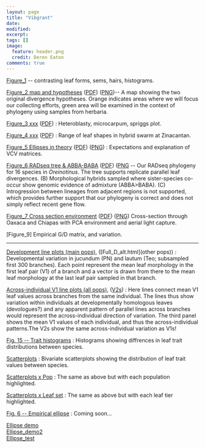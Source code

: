 ```yaml
---
layout: page
title: "Vibgrant"
date: 
modified:
excerpt:
tags: []
image: 
  feature: header.png
  credit: Deren Eaton
comments: true
---
```


[Figure_1](Figure_1_leaves.png) -- contrasting leaf forms, sems, hairs, histograms.  

[Figure_2 map and hypotheses](Figure_2_map.svg) ([PDF](Figure_2_map.pdf)) ([PNG](Figure_2_map.png))-- A map showing the two original divergence hypotheses. Orange indicates areas where we will focus our collecting efforts, green area will be examined in the context of phylogeny using samples from herbaria.  

[Figure_3 xxx](xxx) ([PDF](xxx)) : Heteroblasty, microcarpum, spriggs plot.  

[Figure_4 xxx](xxx) ([PDF](xxx)) : Range of leaf shapes in hybrid swarm at Zinacantan.  

[Figure_5 Ellipses in theory](Figure_5_Ellipsetheory.svg) ([PDF](Figure_5_Ellipsetheory.pdf)) ([PNG](Figure_5_Ellipsetheory.png)) : Expectations and explanation of VCV matrices.  

[Figure_6 RADseq tree & ABBA-BABA](Figure_6_radtree.svg) ([PDF](Figure_6_radtree.pdf)) ([PNG](Figure_6_radtree.png) -- Our RADseq phylogeny for 16 species in _Oreinotinus_. The tree supports replicate parallel leaf divergences. (B) Morphological hybrids sampled where sister-species co-occur show genomic evidence of admixture (ABBA>BABA). (C) Introgression between lineages from adjacent regions is not supported, which provides further support that our phylogeny is correct and does not simply reflect recent gene flow.  

[Figure_7 Cross section environment](Figure_7_cross.svg) ([PDF](Figure_7_cross.pdf)) ([PNG](Figure_7_cross.png)) Cross-section through Oaxaca and Chiapas with PCA environment and aerial light capture.  

[Figure_9] Empirical G/D matrix, and variation.  


------------------------------------------   



[Development line plots (main pops)](Full_D.html), ([Full_D_alt.html](other pops)) : Developmental variation in jucundum (PN) and lautum (Teo; subsampled first 300 branches). Each point represent the mean leaf morphology in the first leaf pair (V1) of a branch and a vector is drawn from there to the mean leaf morphology at the last leaf pair sampled in that branch.  

[Across-individual V1 line plots (all pops)](Full_I1.html), ([V2s](Full_I2.html)) : Here lines connect mean V1 leaf values across branches from the same individual. The lines thus show variation within individuals at developmentally homologous leaves (devologues?) and any apparent pattern of parallel lines across branches would represent the across-individual direction of variation. The third panel shows the mean V1 values of each individual, and thus the across-individual patterns.The V2s show the same across-individual variation as V1s!


[Fig. 15 -- Trait histograms](Full_H.html) : Histograms showing diffrences in leaf trait distributions between species.  

[Scatterplots](Full_S.html) : Bivariate scatterplots showing the distribution of leaf trait values between species.  

[Scatterplots x Pop](Full_S_pops.html) : The same as above but with each population highlighted.  

[Scatterplots x Leaf set](Full_S_tiers.html) : The same as above but with each leaf tier highlighted.  

[Fig. 6 -- Empirical ellipse]() : Coming soon...


[Ellipse demo](Ellipse_demo.html)  
[Ellipse_demo2](Ellipse_demo2.html)  
[Ellipse_test](Ellipse_testing.html)









